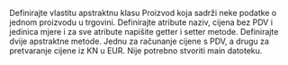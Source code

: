 Definirajte vlastitu apstraktnu klasu Proizvod koja sadrži neke
podatke o jednom proizvodu u trgovini. Definirajte atribute naziv, cijena bez PDV i jedinica mjere i za sve atribute
napišite getter i setter metode. Definirajte dvije apstraktne metode. Jednu za računanje cijene s PDV, a drugu za
pretvaranje cijene iz KN u EUR. Nije potrebno stvoriti main datoteku.
